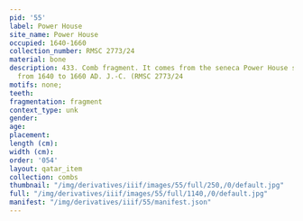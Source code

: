 ```yaml
---
pid: '55'
label: Power House
site_name: Power House
occupied: 1640-1660
collection_number: RMSC 2773/24
material: bone
description: 433. Comb fragment. It comes from the seneca Power House site dating
  from 1640 to 1660 AD. J.-C. (RMSC 2773/24
motifs: none;
teeth:
fragmentation: fragment
context_type: unk
gender:
age:
placement:
length (cm):
width (cm):
order: '054'
layout: qatar_item
collection: combs
thumbnail: "/img/derivatives/iiif/images/55/full/250,/0/default.jpg"
full: "/img/derivatives/iiif/images/55/full/1140,/0/default.jpg"
manifest: "/img/derivatives/iiif/55/manifest.json"
---
```

